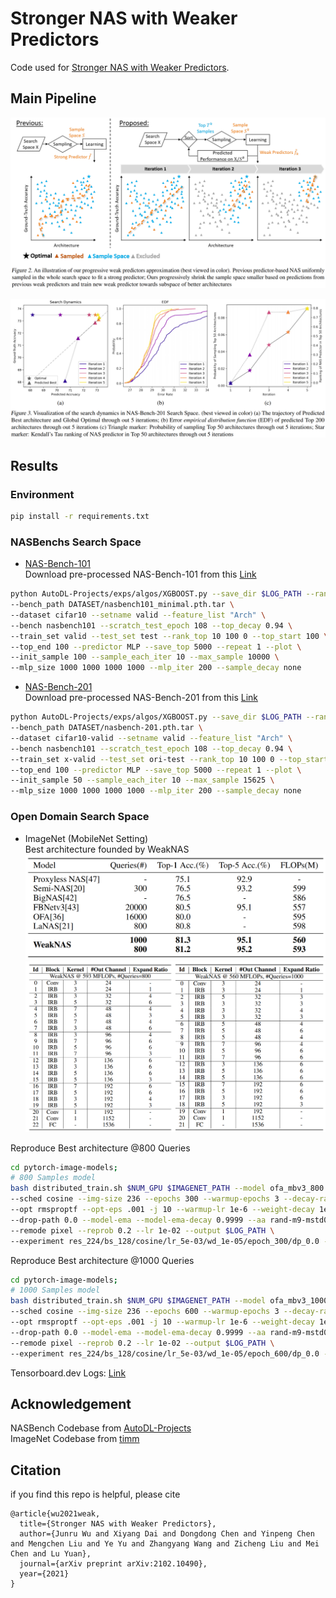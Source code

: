 # Stronger NAS with Weaker Predictors
Code used for [Stronger NAS with Weaker Predictors](https://arxiv.org/abs/2102.10490). 

## Main Pipeline
![An illustration of our Weak Predictors Pipeline](assets/process.png)


![Visualization of the Search Dynamics](assets/dynamics.png)

## Results

### Environment
```bash
pip install -r requirements.txt
```

### NASBenchs Search Space

- [NAS-Bench-101](https://github.com/google-research/nasbench)  
Download pre-processed NAS-Bench-101 from this [Link]()
```bash
python AutoDL-Projects/exps/algos/XGBOOST.py --save_dir $LOG_PATH --rand_seed -1 \
--bench_path DATASET/nasbench101_minimal.pth.tar \
--dataset cifar10 --setname valid --feature_list "Arch" \
--bench nasbench101 --scratch_test_epoch 108 --top_decay 0.94 \
--train_set valid --test_set test --rank_top 10 100 0 --top_start 100 \
--top_end 100 --predictor MLP --save_top 5000 --repeat 1 --plot \
--init_sample 100 --sample_each_iter 10 --max_sample 10000 \
--mlp_size 1000 1000 1000 1000 --mlp_iter 200 --sample_decay none
```
- [NAS-Bench-201](https://github.com/D-X-Y/NAS-Bench-201)  
Download pre-processed NAS-Bench-201 from this [Link]()
```bash
python AutoDL-Projects/exps/algos/XGBOOST.py --save_dir $LOG_PATH --rand_seed -1 \
--bench_path DATASET/nasbench-201.pth.tar \
--dataset cifar10-valid --setname valid --feature_list "Arch" \
--bench nasbench101 --scratch_test_epoch 108 --top_decay 0.94 \
--train_set x-valid --test_set ori-test --rank_top 10 100 0 --top_start 100 \
--top_end 100 --predictor MLP --save_top 5000 --repeat 1 --plot \
--init_sample 50 --sample_each_iter 10 --max_sample 15625 \
--mlp_size 1000 1000 1000 1000 --mlp_iter 200 --sample_decay none
```

### Open Domain Search Space

- ImageNet (MobileNet Setting)  
Best architecture founded by WeakNAS
  <img src="assets/imagenet@mobilenet_compare.png" alt="drawing" width="570">
  <img src="assets/imagenet@mobilenet_best.png" alt="drawing" width="800">

Reproduce Best architecture @800 Queries
```bash
cd pytorch-image-models;
# 800 Samples model
bash distributed_train.sh $NUM_GPU $IMAGENET_PATH --model ofa_mbv3_800 -b 128 \
--sched cosine --img-size 236 --epochs 300 --warmup-epochs 3 --decay-rate .97 \
--opt rmsproptf --opt-eps .001 -j 10 --warmup-lr 1e-6 --weight-decay 1e-05 --drop 0.3 \
--drop-path 0.0 --model-ema --model-ema-decay 0.9999 --aa rand-m9-mstd0.5 \
--remode pixel --reprob 0.2 --lr 1e-02 --output $LOG_PATH \
--experiment res_224/bs_128/cosine/lr_5e-03/wd_1e-05/epoch_300/dp_0.0 --log-interval 200
```
Reproduce Best architecture @1000 Queries
```bash
cd pytorch-image-models;
# 1000 Samples model
bash distributed_train.sh $NUM_GPU $IMAGENET_PATH --model ofa_mbv3_1000 -b 128 \
--sched cosine --img-size 236 --epochs 600 --warmup-epochs 3 --decay-rate .97 \
--opt rmsproptf --opt-eps .001 -j 10 --warmup-lr 1e-6 --weight-decay 1e-05 --drop 0.3 \
--drop-path 0.0 --model-ema --model-ema-decay 0.9999 --aa rand-m9-mstd0.5 \
--remode pixel --reprob 0.2 --lr 1e-02 --output $LOG_PATH \
--experiment res_224/bs_128/cosine/lr_5e-03/wd_1e-05/epoch_600/dp_0.0 --log-interval 200
```
Tensorboard.dev Logs: [Link](https://tensorboard.dev/experiment/YuDEyzRSQpOQT7ZEZa8tNg/#scalars)

## Acknowledgement
NASBench Codebase from [AutoDL-Projects](https://github.com/D-X-Y/AutoDL-Projects)  
ImageNet Codebase from [timm](https://github.com/rwightman/pytorch-image-models)

## Citation
if you find this repo is helpful, please cite
```
@article{wu2021weak,
  title={Stronger NAS with Weaker Predictors},
  author={Junru Wu and Xiyang Dai and Dongdong Chen and Yinpeng Chen and Mengchen Liu and Ye Yu and Zhangyang Wang and Zicheng Liu and Mei Chen and Lu Yuan},
  journal={arXiv preprint arXiv:2102.10490},
  year={2021}
}
```

